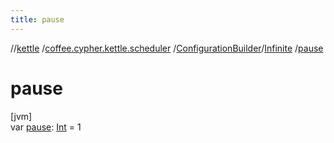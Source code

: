 ```yaml
---
title: pause
---
```

//[kettle](../../../../index.html)
/[coffee.cypher.kettle.scheduler](../../index.html)
/[ConfigurationBuilder](../index.html)/[Infinite](index.html)
/[pause](pause.html)

# pause

[jvm]\
var [pause](pause.html): [Int](https://kotlinlang.org/api/latest/jvm/stdlib/kotlin/-int/index.html)
= 1




